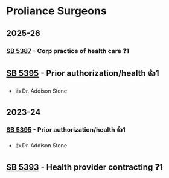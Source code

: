# Proliance Surgeons
## 2025-26

### [SB 5387](/bill/2025-26/sb/5387/) - Corp practice of health care   ❓1

## [SB 5395](/bill/2025-26/sb/5395/) - Prior authorization/health 👍1  
* 👍 Dr. Addison Stone

## 2023-24

### [SB 5395](/bill/2023-24/sb/5395/) - Prior authorization/health 👍1  
* 👍 Dr. Addison Stone

## [SB 5393](/bill/2023-24/sb/5393/) - Health provider contracting   ❓1
